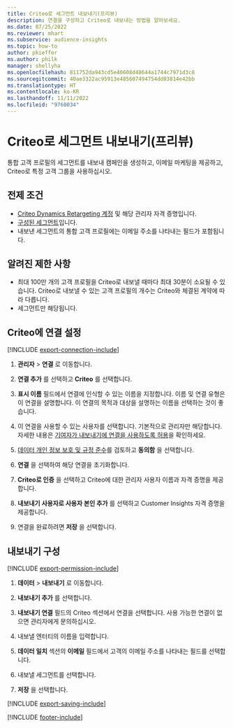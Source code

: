 ```yaml
---
title: Criteo로 세그먼트 내보내기(프리뷰)
description: 연결을 구성하고 Criteo로 내보내는 방법을 알아보세요.
ms.date: 07/25/2022
ms.reviewer: mhart
ms.subservice: audience-insights
ms.topic: how-to
author: pkieffer
ms.author: philk
manager: shellyha
ms.openlocfilehash: 811752da943cd5e40608d48644a1744c7971d3c8
ms.sourcegitcommit: 40ae3322ac95913e485607494754dd03814e42bb
ms.translationtype: HT
ms.contentlocale: ko-KR
ms.lasthandoff: 11/11/2022
ms.locfileid: "9760034"
---
```

# <a name="export-segments-to-criteo-preview"></a>Criteo로 세그먼트 내보내기(프리뷰)

통합 고객 프로필의 세그먼트를 내보내 캠페인을 생성하고, 이메일 마케팅을 제공하고, Criteo로 특정 고객 그룹을 사용하십시오.

## <a name="prerequisites"></a>전제 조건

- [Criteo Dynamics Retargeting 계정](https://www.criteo.com/login/) 및 해당 관리자 자격 증명입니다.
- [구성된 세그먼트](segments.md)입니다.
- 내보낸 세그먼트의 통합 고객 프로필에는 이메일 주소를 나타내는 필드가 포함됩니다.

## <a name="known-limitations"></a>알려진 제한 사항

- 최대 100만 개의 고객 프로필을 Criteo로 내보낼 때마다 최대 30분이 소요될 수 있습니다. Criteo로 내보낼 수 있는 고객 프로필의 개수는 Criteo와 체결된 계약에 따라 다릅니다.
- 세그먼트만 해당됩니다.

## <a name="set-up-connection-to-criteo"></a>Criteo에 연결 설정

[!INCLUDE [export-connection-include](includes/export-connection-admn.md)]

1. **관리자** > **연결** 로 이동합니다.

1. **연결 추가** 를 선택하고 **Criteo** 를 선택합니다.

1. **표시 이름** 필드에서 연결에 인식할 수 있는 이름을 지정합니다. 이름 및 연결 유형은 이 연결을 설명합니다. 이 연결의 목적과 대상을 설명하는 이름을 선택하는 것이 좋습니다.

1. 이 연결을 사용할 수 있는 사용자를 선택합니다. 기본적으로 관리자만 해당합니다. 자세한 내용은 [기여자가 내보내기에 연결을 사용하도록 허용](connections.md#allow-contributors-to-use-a-connection-for-exports)을 확인하세요.

1. [데이터 개인 정보 보호 및 규정 준수](connections.md#data-privacy-and-compliance)를 검토하고 **동의함** 을 선택합니다.

1. **연결** 을 선택하여 해당 연결을 초기화합니다.

1. **Criteo로 인증** 을 선택하고 Criteo에 대한 관리자 사용자 이름과 자격 증명을 제공합니다.

1. **내보내기 사용자로 사용자 본인 추가** 를 선택하고 Customer Insights 자격 증명을 제공합니다.

1. 연결을 완료하려면 **저장** 을 선택합니다.

## <a name="configure-an-export"></a>내보내기 구성

[!INCLUDE [export-permission-include](includes/export-permission.md)]

1. **데이터** > **내보내기** 로 이동합니다.

1. **내보내기 추가** 를 선택합니다.

1. **내보내기 연결** 필드의 Criteo 섹션에서 연결을 선택합니다. 사용 가능한 연결이 없으면 관리자에게 문의하십시오.

1. 내보낼 엔터티의 이름을 입력합니다.

1. **데이터 일치** 섹션의 **이메일** 필드에서 고객의 이메일 주소를 나타내는 필드를 선택합니다.

1. 내보낼 세그먼트를 선택합니다.

1. **저장** 을 선택합니다.

[!INCLUDE [export-saving-include](includes/export-saving.md)]

[!INCLUDE [footer-include](includes/footer-banner.md)]
